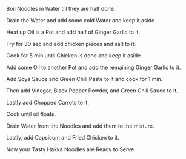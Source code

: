 Boil Noodles in Water till they are half done.

Drain the Water and add some cold Water and keep it aside.

Heat up Oil is a Pot and add half of Ginger Garlic to it.

Fry for 30 sec and add chicken pieces and salt to it.

Cook for 5 min until Chicken is done and keep it aside.

Add some Oil to another Pot and add the remaining Ginger Garlic to it.

Add Soya Sauce and Green Chili Paste to it and cook for 1 min.

Then add Vinegar, Black Pepper Powder, and Green Chili Sauce to it.

Lastly add Chopped Carrots to it.

Cook until oil floats.

Drain Water from the Noodles and add them to the mixture.

Lastly, add Capsicum and Fried Chicken to it.

Now your Tasty Hakka Noodles are Ready to Serve.